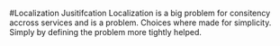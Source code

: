 #Localization Jusitifcation 
Localization is a big problem for consitency accross services and is a problem. Choices where made for simplicity. Simply by defining the problem more tightly helped.




